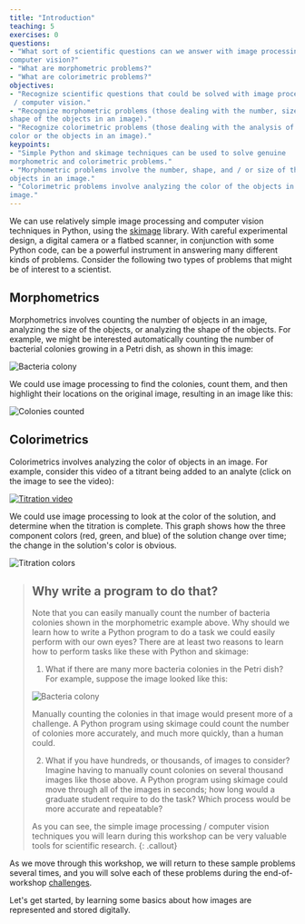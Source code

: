 ```yaml
---
title: "Introduction"
teaching: 5
exercises: 0
questions:
- "What sort of scientific questions can we answer with image processing / 
computer vision?"
- "What are morphometric problems?"
- "What are colorimetric problems?"
objectives:
- "Recognize scientific questions that could be solved with image processing
 / computer vision."
- "Recognize morphometric problems (those dealing with the number, size, or
shape of the objects in an image)."
- "Recognize colorimetric problems (those dealing with the analysis of the
color or the objects in an image)."
keypoints:
- "Simple Python and skimage techniques can be used to solve genuine 
morphometric and colorimetric problems."
- "Morphometric problems involve the number, shape, and / or size of the 
objects in an image."
- "Colorimetric problems involve analyzing the color of the objects in an 
image."
---
```


We can use relatively simple image processing and computer vision techniques in
Python, using the [skimage](https://scikit-image.org/) library. With careful 
experimental design, a digital camera or a flatbed scanner, in conjunction with
some Python code, can be a powerful instrument in answering many different 
kinds of problems. Consider the following two types of problems that might be 
of interest to a scientist.

## Morphometrics

Morphometrics involves counting the number of objects in an 
image, analyzing the size of the objects, or analyzing the shape of the
objects. For example, we might be interested automatically counting the
number of bacterial colonies growing in a Petri dish, as shown in this
image:

![Bacteria colony](../fig/00-colonies01.jpg)

We could use image processing to find the colonies, count them, and 
then highlight their locations on the original image, resulting in an
image like this:

![Colonies counted](../fig/00-colony-contours.jpg)

## Colorimetrics

Colorimetrics involves analyzing the color of objects in an 
image. For example, consider this video of a titrant being added to an 
analyte (click on the image to see the video):

[![Titration video](../fig/00-titration.jpg)](https://youtu.be/NLSY5S8CABk?t=554)

We could use image processing to look at the color of the solution, and 
determine when the titration is complete. This graph shows how the three
component colors (red, green, and blue) of the solution change over time;
the change in the solution's color is obvious.

![Titration colors](../fig/00-colorimetric.png)

> ## Why write a program to do that?
> 
> Note that you can easily manually count the number of bacteria colonies shown
> in the morphometric example above. Why should we learn how to write a Python
> program to do a task we could easily perform with our own eyes? There are at
> least two reasons to learn how to perform tasks like these with Python and
> skimage:
> 
> 1. What if there are many more bacteria colonies in the Petri dish? For 
> 	example, suppose the image looked like this:
> 
> 	![Bacteria colony](../fig/00-colonies03.jpg)
> 
> 	Manually counting the colonies in that image would present more of a 
> 	challenge. A Python program using skimage could count the number of 
> 	colonies more accurately, and much more quickly, than a human could. 
> 
> 2. What if you have hundreds, or thousands, of images to consider? Imagine
> 	having to manually count colonies on several thousand images like 
> 	those above. A Python program using skimage could move through all of
> 	the images in seconds; how long would a graduate student require to do
> 	the task? Which process would be more accurate and repeatable? 
> 
> As you can see, the simple image processing / computer vision techniques you 
> will learn during this workshop can be very valuable tools for scientific 
> research. 
{: .callout}

As we move through this workshop, we will return to these sample problems 
several times, and you will solve each of these problems during the 
end-of-workshop [challenges]({{page.root}}/10-challenges/). 

Let's get started, by learning some basics about how images are represented and
stored digitally.
